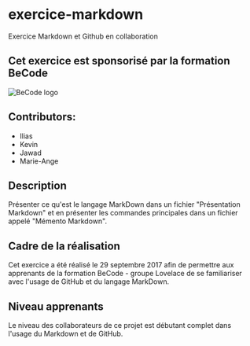 # exercice-markdown
Exercice Markdown et Github en collaboration

## Cet exercice est sponsorisé par la formation BeCode

![BeCode logo](https://cdn.prezly.com/80/cc75a0f29911e6917b8f65c4ef6191/Capture.jpg "google BeCode")

## Contributors:

* Ilias
* Kevin
* Jawad
* Marie-Ange

## Description

Présenter ce qu'est le langage MarkDown dans un fichier "Présentation Markdown" et en présenter les commandes principales dans un fichier appelé "Mémento Markdown".

## Cadre de la réalisation

Cet exercice a été réalisé le 29 septembre 2017 afin de permettre aux apprenants de la formation BeCode - groupe Lovelace de se familiariser avec l'usage de GitHub et du langage MarkDown.

## Niveau apprenants

Le niveau des collaborateurs de ce projet est débutant complet dans l'usage du Markdown et de GitHub.
